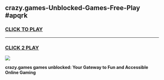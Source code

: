 
## crazy.games-Unblocked-Games-Free-Play #apqrk
<h3>
<a href="https://us.freeplayer.one?title=crazy.games&ref=9M">CLICK TO PLAY</a></h3>
<hr>

<h3>
<a href="https://us.freeplayer.one?title=crazy.games&ref=9M">CLICK 2 PLAY</a>
  
</h3>

<a href="https://us.freeplayer.one?title=crazy.games&ref=9M"><img src="https://clearcache.store/games.png"></a>


**crazy.games games unblocked: Your Gateway to Fun and Accessible Online Gaming**
